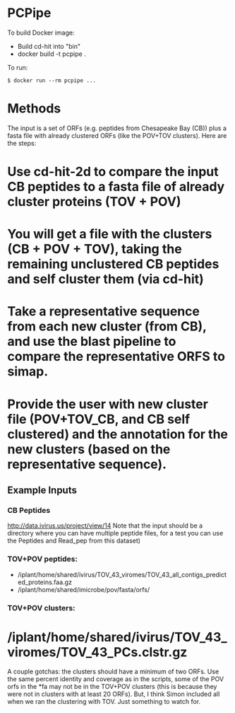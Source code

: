 # PCPipe

To build Docker image:

* Build cd-hit into "bin"
* docker build -t pcpipe .

To run:

    $ docker run --rm pcpipe ...

# Methods

The input is a set of ORFs (e.g. peptides from Chesapeake Bay (CB))
plus a fasta file with already clustered ORFs (like the POV+TOV
clusters).  Here are the steps:

# Use cd-hit-2d to compare the input CB peptides to a fasta file of already cluster proteins (TOV + POV)

# You will get a file with the clusters (CB + POV + TOV), taking the remaining unclustered CB peptides and self cluster them (via cd-hit)

# Take a representative sequence from each new cluster (from CB), and use the blast pipeline to compare the representative ORFS to simap.

# Provide the user with new cluster file (POV+TOV_CB, and CB self clustered) and the annotation for the new clusters (based on the representative sequence).

## Example Inputs

### CB Peptides

http://data.ivirus.us/project/view/14  Note that the input should be a directory where you can have multiple peptide files, for a test you can use the Peptides and Read_pep from this dataset)

### TOV+POV peptides:

* /iplant/home/shared/ivirus/TOV_43_viromes/TOV_43_all_contigs_predicted_proteins.faa.gz
* /iplant/home/shared/imicrobe/pov/fasta/orfs/

### TOV+POV clusters:

# /iplant/home/shared/ivirus/TOV_43_viromes/TOV_43_PCs.clstr.gz

A couple gotchas: the clusters should have a minimum of two ORFs.  Use
the same percent identity and coverage as in the scripts, some of the
POV orfs in the *fa may not be in the TOV+POV clusters (this is
because they were not in clusters with at least 20 ORFs).  But, I
think Simon included all when we ran the clustering with TOV.  Just
something to watch for.
